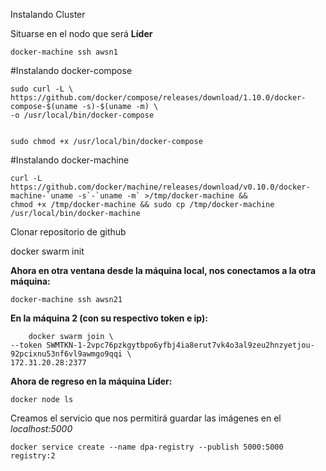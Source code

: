 Instalando Cluster

Situarse en el nodo que será **Líder**

    docker-machine ssh awsn1

#Instalando docker-compose


    sudo curl -L \
    https://github.com/docker/compose/releases/download/1.10.0/docker-compose-$(uname -s)-$(uname -m) \
    -o /usr/local/bin/docker-compose


    sudo chmod +x /usr/local/bin/docker-compose

#Instalando docker-machine

    curl -L https://github.com/docker/machine/releases/download/v0.10.0/docker-machine-`uname -s`-`uname -m` >/tmp/docker-machine &&
    chmod +x /tmp/docker-machine && sudo cp /tmp/docker-machine /usr/local/bin/docker-machine

Clonar repositorio de github

docker swarm init

**Ahora en otra ventana desde la máquina local, nos conectamos a la otra máquina:**
    
    docker-machine ssh awsn21

**En la máquina 2 (con su respectivo token e ip):**

        docker swarm join \
    --token SWMTKN-1-2vpc76pzkgytbpo6yfbj4ia8erut7vk4o3al9zeu2hnzyetjou-92pcixnu53nf6vl9awmgo9qqi \
    172.31.20.28:2377

**Ahora de regreso en la máquina Líder:**
    
    docker node ls

Creamos el servicio que nos permitirá guardar las imágenes en el *localhost:5000*

    docker service create --name dpa-registry --publish 5000:5000 registry:2